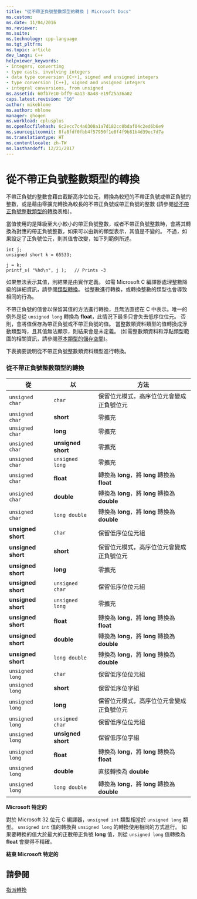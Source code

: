 ```yaml
---
title: "從不帶正負號整數類型的轉換 | Microsoft Docs"
ms.custom: 
ms.date: 11/04/2016
ms.reviewer: 
ms.suite: 
ms.technology: cpp-language
ms.tgt_pltfrm: 
ms.topic: article
dev_langs: C++
helpviewer_keywords:
- integers, converting
- type casts, involving integers
- data type conversion [C++], signed and unsigned integers
- type conversion [C++], signed and unsigned integers
- integral conversions, from unsigned
ms.assetid: 60fb7e10-bff9-4a13-8a48-e19f25a36a02
caps.latest.revision: "10"
author: mikeblome
ms.author: mblome
manager: ghogen
ms.workload: cplusplus
ms.openlocfilehash: 6c2ecc7c4a0308a1a7d182cc0bdaf04c2ed6b6e9
ms.sourcegitcommit: 8fa8fdf0fbb4f57950f1e8f4f9b81b4d39ec7d7a
ms.translationtype: HT
ms.contentlocale: zh-TW
ms.lasthandoff: 12/21/2017
---
```

# <a name="conversions-from-unsigned-integral-types"></a>從不帶正負號整數類型的轉換
不帶正負號的整數會藉由截斷高序位位元，轉換為較短的不帶正負號或帶正負號的整數，或是藉由零擴充轉換為較長的不帶正負號或帶正負號的整數 (請參閱[從不帶正負號整數類型的轉換](#_clang_table_4..3)表格)。  
  
 當值使用的是降級至大小較小的帶正負號整數，或者不帶正負號整數時，會將其轉換為對應的帶正負號整數，如果可以由新的類型表示，其值是不變的。 不過，如果設定了正負號位元，則其值會改變，如下列範例所述。  
  
```  
int j;  
unsigned short k = 65533;  
  
j = k;  
printf_s( "%hd\n", j );   // Prints -3  
```  
  
 如果無法表示其值，則結果是由實作定義。 如需 Microsoft C 編譯器處理整數降級的詳細資訊，請參閱[類型轉換](../c-language/type-cast-conversions.md)。 從整數進行轉換，或轉換整數的類型也會導致相同的行為。  
  
 不帶正負號的值會以保留其值的方法進行轉換，且無法直接在 C 中表示。唯一的例外是從 `unsigned long` 轉換為 **float**，此情況下最多只會失去低序位位元。 否則，會將值保存為帶正負號或不帶正負號的值。 當整數類資料類型的值轉換成浮動類型時，且其值無法顯示，則結果會是未定義。 (如需整數類資料和浮點類型範圍的相關資訊，請參閱[基本類型的儲存空間](../c-language/storage-of-basic-types.md))。  
  
 下表摘要說明從不帶正負號整數類資料類型進行轉換。  
  
### <a name="conversions-from-unsigned-integral-types"></a>從不帶正負號整數類型的轉換  
  
|從|以|方法|  
|----------|--------|------------|  
|`unsigned char`|`char`|保留位元模式，高序位位元會變成正負號位元|  
|`unsigned char`|**short**|零擴充|  
|`unsigned char`|**long**|零擴充|  
|`unsigned char`|**unsigned short**|零擴充|  
|`unsigned char`|`unsigned long`|零擴充|  
|`unsigned char`|**float**|轉換為 **long**，將 **long** 轉換為 **float**|  
|`unsigned char`|**double**|轉換為 **long**，將 **long** 轉換為 **double**|  
|`unsigned char`|`long double`|轉換為 **long**，將 **long** 轉換為 **double**|  
|**unsigned short**|`char`|保留低序位位元組|  
|**unsigned short**|**short**|保留位元模式，高序位位元會變成正負號位元|  
|**unsigned short**|**long**|零擴充|  
|**unsigned short**|`unsigned char`|保留低序位位元組|  
|**unsigned short**|`unsigned long`|零擴充|  
|**unsigned short**|**float**|轉換為 **long**，將 **long** 轉換為 **float**|  
|**unsigned short**|**double**|轉換為 **long**，將 **long** 轉換為 **double**|  
|**unsigned short**|`long double`|轉換為 **long**，將 **long** 轉換為 **double**|  
|`unsigned long`|`char`|保留低序位位元組|  
|`unsigned long`|**short**|保留低序位字組|  
|`unsigned long`|**long**|保留位元模式，高序位位元會變成正負號位元|  
|`unsigned long`|`unsigned char`|保留低序位位元組|  
|`unsigned long`|**unsigned short**|保留低序位字組|  
|`unsigned long`|**float**|轉換為 **long**，將 **long** 轉換為 **float**|  
|`unsigned long`|**double**|直接轉換為 **double**|  
|`unsigned long`|`long double`|轉換為 **long**，將 **long** 轉換為 **double**|  
  
 **Microsoft 特定的**  
  
 對於 Microsoft 32 位元 C 編譯器，`unsigned int` 類型相當於 `unsigned long` 類型。 `unsigned int` 值的轉換與 `unsigned long` 的轉換使用相同的方式進行。 如果要轉換的值大於最大的正數帶正負號 **long** 值，則從 `unsigned long` 值轉換為 **float** 會變得不精確。  
  
 **結束 Microsoft 特定的**  
  
## <a name="see-also"></a>請參閱  
 [指派轉換](../c-language/assignment-conversions.md)